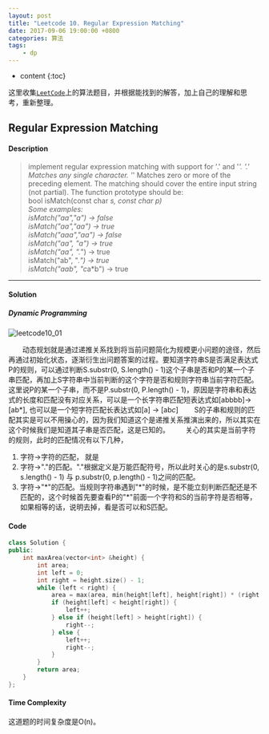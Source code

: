 ```yaml
---
layout: post
title: "Leetcode 10. Regular Expression Matching"
date: 2017-09-06 19:00:00 +0800 
categories: 算法
tags: 
    - dp
---
```

* content
{:toc}

这里收集[`LeetCode`](https://leetcode.com)上的算法题目，并根据能找到的解答，加上自己的理解和思考，重新整理。

<!-- more -->

## Regular Expression Matching

#### Description

>implement regular expression matching with support for '.' and '*'.
'.' Matches any single character.
'*' Matches zero or more of the preceding element.
The matching should cover the entire input string (not partial).
The function prototype should be:  
bool isMatch(const char *s, const char *p)  
Some examples:  
isMatch("aa","a") → false  
isMatch("aa","aa") → true  
isMatch("aaa","aa") → false  
isMatch("aa", "a*") → true  
isMatch("aa", ".*") → true  
isMatch("ab", ".*") → true  
isMatch("aab", "c*a*b") → true

---

#### Solution

#####  Dynamic Programming

![leetcode10_01](http://ovwkcbdpf.bkt.clouddn.com/image/leetcode10/leetcode10_01.png)

&emsp;&emsp;动态规划就是通过递推关系找到将当前问题简化为规模更小问题的途径，然后再通过初始化状态，逐渐衍生出问题答案的过程。要知道字符串S是否满足表达式P的规则，可以通过判断S.substr(0, S.length() - 1)这个子串是否和P的某一个子串匹配，再加上S字符串中当前判断的这个字符是否和规则字符串当前字符匹配。这里说P的某一个子串，而不是P.substr(0, P.length() - 1)，原因是字符串和表达式的长度和匹配没有对应关系，可以是一个长字符串匹配短表达式如[abbbb]->[ab*], 也可以是一个短字符匹配长表达式如[a] -> [ab*c*]
&emsp;&emsp;S的子串和规则的匹配其实是可以不用操心的，因为我们知道这个是递推关系推演出来的，所以其实在这个时候我们是知道其子串是否匹配，这是已知的。
&emsp;&emsp;关心的其实是当前字符的规则，此时的匹配情况有以下几种，
1. 字符->字符的匹配， 就是
2. 字符->"."的匹配。"."根据定义是万能匹配符号，所以此时关心的是s.substr(0, s.length() - 1) 与 p.substr(0, p.length() - 1)之间的匹配。
3. 字符->"\*"的匹配。当规则字符串遇到"\*"的时候，是不能立刻判断匹配还是不匹配的，这个时候首先要查看P的"*"前面一个字符和S的当前字符是否相等，如果相等的话，说明去掉，看是否可以和S匹配。

#### Code

```cpp
class Solution {
public:
    int maxArea(vector<int> &height) {
        int area; 
        int left = 0;
        int right = height.size() - 1;
        while (left < right) {
            area = max(area, min(height[left], height[right]) * (right - left));
            if (height[left] < height[right]) {
                left++;
            } else if (height[left] > height[right]) {
                right--;
            } else {
                left++;
                right--;
            }
        }
        return area;
    }
};
```

#### Time Complexity

这道题的时间复杂度是O(n)。
